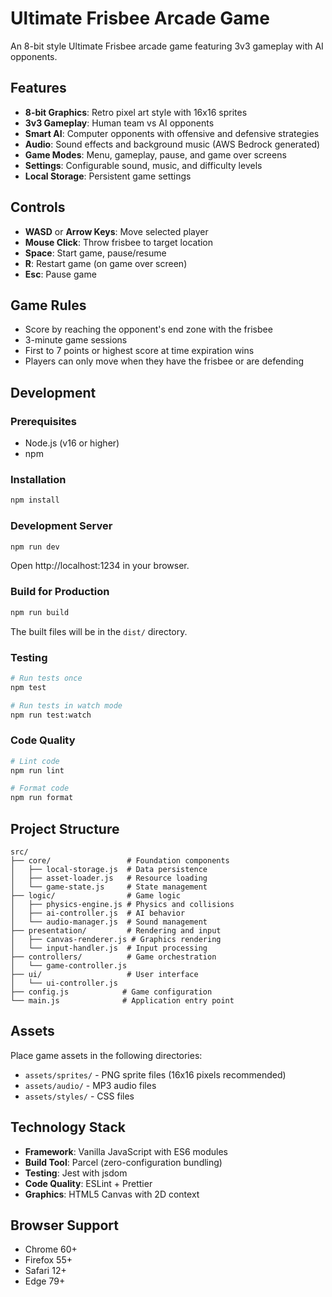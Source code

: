 # Ultimate Frisbee Arcade Game

An 8-bit style Ultimate Frisbee arcade game featuring 3v3 gameplay with AI opponents.

## Features

- **8-bit Graphics**: Retro pixel art style with 16x16 sprites
- **3v3 Gameplay**: Human team vs AI opponents
- **Smart AI**: Computer opponents with offensive and defensive strategies
- **Audio**: Sound effects and background music (AWS Bedrock generated)
- **Game Modes**: Menu, gameplay, pause, and game over screens
- **Settings**: Configurable sound, music, and difficulty levels
- **Local Storage**: Persistent game settings

## Controls

- **WASD** or **Arrow Keys**: Move selected player
- **Mouse Click**: Throw frisbee to target location
- **Space**: Start game, pause/resume
- **R**: Restart game (on game over screen)
- **Esc**: Pause game

## Game Rules

- Score by reaching the opponent's end zone with the frisbee
- 3-minute game sessions
- First to 7 points or highest score at time expiration wins
- Players can only move when they have the frisbee or are defending

## Development

### Prerequisites

- Node.js (v16 or higher)
- npm

### Installation

```bash
npm install
```

### Development Server

```bash
npm run dev
```

Open http://localhost:1234 in your browser.

### Build for Production

```bash
npm run build
```

The built files will be in the `dist/` directory.

### Testing

```bash
# Run tests once
npm test

# Run tests in watch mode
npm run test:watch
```

### Code Quality

```bash
# Lint code
npm run lint

# Format code
npm run format
```

## Project Structure

```
src/
├── core/                 # Foundation components
│   ├── local-storage.js  # Data persistence
│   ├── asset-loader.js   # Resource loading
│   └── game-state.js     # State management
├── logic/                # Game logic
│   ├── physics-engine.js # Physics and collisions
│   ├── ai-controller.js  # AI behavior
│   └── audio-manager.js  # Sound management
├── presentation/         # Rendering and input
│   ├── canvas-renderer.js # Graphics rendering
│   └── input-handler.js  # Input processing
├── controllers/          # Game orchestration
│   └── game-controller.js
├── ui/                   # User interface
│   └── ui-controller.js
├── config.js            # Game configuration
└── main.js              # Application entry point
```

## Assets

Place game assets in the following directories:

- `assets/sprites/` - PNG sprite files (16x16 pixels recommended)
- `assets/audio/` - MP3 audio files
- `assets/styles/` - CSS files

## Technology Stack

- **Framework**: Vanilla JavaScript with ES6 modules
- **Build Tool**: Parcel (zero-configuration bundling)
- **Testing**: Jest with jsdom
- **Code Quality**: ESLint + Prettier
- **Graphics**: HTML5 Canvas with 2D context

## Browser Support

- Chrome 60+
- Firefox 55+
- Safari 12+
- Edge 79+